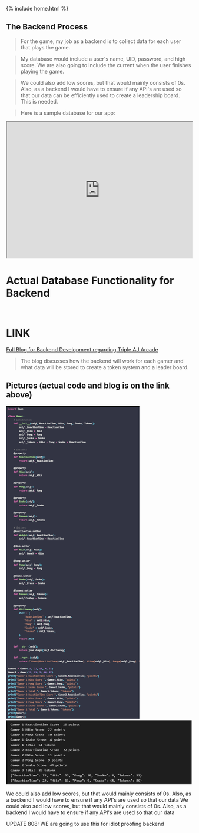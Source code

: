 {% include home.html %}
## The Backend Process

> For the game, my job as a backend is to collect data for each user that plays the game. 

> My database would include a user's name, UID, password, and high score. We are also going to include the current when the user finishes playing the game. 

> We could also add low scores, but that would mainly consists of 0s. Also, as a backend I would have to ensure if any API's are used so that our data can be efficiently used to create a leadership board. This is needed.

> Here is a sample database for our app: 

<iframe src="https://docs.google.com/spreadsheets/d/1mdPNjKuHtb525zf3wdAEo3g8SnvWmg155X0zW7L09tE/edit?usp=sharing" title="Backend Database for TripleAJ Arcade" style="width: 100%; height: 370px;"></iframe>

<br>

# Actual Database Functionality for Backend 

<br>

# LINK 
[Full Blog for Backend Development regarding Triple AJ Arcade](https://akshat122805.github.io/fastpages/markdown/2023/01/16/lecture18.html)

> The blog discusses how the backend will work for each gamer and what data will be stored to create a token system and a leader board. 

## Pictures (actual code and blog is on the link above)

![code 1](/images/input45.png)
![code 2](/images/output44.png)

We could also add low scores, but that would mainly consists of 0s. Also, as a backend I would have to ensure if any API's are used so that our data We could also add low scores, but that would mainly consists of 0s. Also, as a backend I would have to ensure if any API's are used so that our data 

UPDATE 808: WE are going to use this for idiot proofing backend 